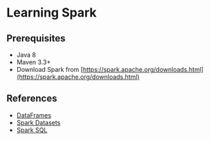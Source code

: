 # Learning Spark

## Prerequisites

* Java 8
* Maven 3.3+
* Download Spark from [https://spark.apache.org/downloads.html](https://spark.apache.org/downloads.html)

## References

* [DataFrames](https://databricks.com/blog/2015/02/17/introducing-dataframes-in-spark-for-large-scale-data-science.html)
* [Spark Datasets](https://databricks.com/blog/2016/01/04/introducing-apache-spark-datasets.html)
* [Spark SQL](https://databricks.com/blog/2014/03/26/spark-sql-manipulating-structured-data-using-spark-2.html)
